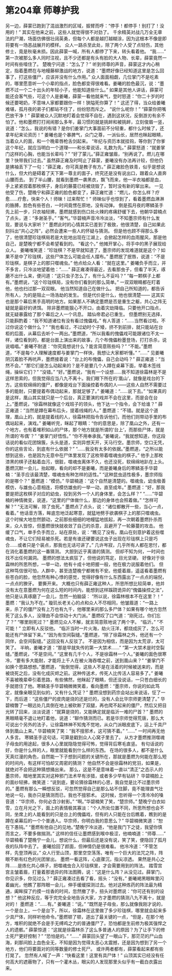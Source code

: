 # 第204章 师尊护我
另一边，薛蒙已跑到了混战激烈的区域，振臂而呼：“停手！都停手！别打了！没用的！”
其实在他来之前，这些人就觉得很不对劲了。
千余精英对战几万全无章法的尸潮，场面仿佛很壮阔英勇，但每个人都是越打越糊涂，因为这根本不像是即将要有一场恶战展开的模样。
众人一路杀至此处，除了两个人受了点轻伤，其他修士，竟是秋毫未损。因此薛蒙一喊，所有人都停了下来，转头看着他。
“我……”
第一次被那么多人同时注视，且不少还都是有头有脸的大人物、长辈，薛蒙竟然一时间有些噎住了。
楚晚宁问道：“怎么了？”
听到师尊的声音，薛蒙这才内心稍定，指着墨燃在与地幔藤柳激战的地方，说道：“墨燃好像已经知道这里是怎么回事了，打这些僵尸，应该并没有什么作用。”
众人面面相觑，几位掌门不是吃素的，哪里愿意听一个小辈的指点，脸色都变得很难看。姜曦的脸色最沉，说：“墨燃不过一个二十出头的年轻小子，他能知道些什么。”
如果是其他人讲话，薛蒙可能还会客气些，可这个人是姜曦，薛蒙一看他就来气，登时怒道：“你二十岁的时候还要喝奶，不意味人家都要跟你一样！狭隘死你算了！”
这还了得，当众给姜曦难堪，孤月夜的弟子们都站不住了，纷纷怒而斥之。
“说什么呢你！”
“薛蒙你把嘴巴放干净！”
薛蒙被众人沉默地盯着会觉得不自在，遇到这状况，反倒游刃有余不怕了。他和墨燃打打闹闹那么多年，最习惯的就是挑衅和被挑衅，立刻俊眉一竖，说道：“怎么，我说的有错？是你们姜掌门大事面前不分轻重，都什么时候了，还拿年纪来论资历！”
姜曦也是个暴脾气，众门之尊，一派仙长，居然也眯起眼睛，当着众人的面，和一个晚辈唇枪舌剑起来。
“年纪与资历本就挂钩，等你到了你爹这个年纪，就应当明白一个道理——和长辈说话，礼数为先。”
薛蒙怒道：“就姜掌门这样的心胸，也能当长辈吗？”
“好了蒙儿。”薛正雍皱眉，“别再说了。燃儿在哪里？快带我们过去。”
虽然薛正雍及时呵止了薛蒙，姜曦没有办法再计较，但他仍是拂袖丢下了一句：“薛正雍，你可真是教子有方。”
薛正雍脸色铁青，似乎是想说什么，但大约是碍着了天下第一尊主的面子，终究还是没有说出口，跟着众人直奔山腰而去。
到了半山腰，就看到墨燃一袭黑衣，飘飞而来，他一半衣袖都是血，手上紧紧捏着那枚棋子，身后的藤蔓已经被烧毁了，暂时没有新的窜出来。
一见他受了伤，楚晚宁和薛正雍的脸色都变了，薛正雍忙道：“燃儿，你怎么样？疗愈……疗愈，快来个人！师昧！过来帮忙！”
师昧似乎也惊到了，看着墨燃血淋淋的胳膊，脸色有些苍白，一时间竟愣在原地，没有动弹。
倒是孤月夜的寒鳞圣手先上前一步，只衣袖轻拂，墨燃就感到伤口处火辣的疼痛舒缓下去，他朝华碧楠点了点头，道：“多谢圣手。”
“客气。”华碧楠声音冷冷淡淡，“不知墨宗师有什么发现，要说与大家听？”
墨燃此时的心情其实已差到了极致，他很清楚，自己如果此刻抖出“共心之阵”，必然会遭来一些人的怀疑与猜测。
但是他也顾不得那么多了，他很清楚珍珑棋局若是大批地出现在江湖上，会掀起怎样的血雨腥风，那是他自己，是楚晚宁都不会希望看到的。
“看这个。”
他摊开掌心，将手中的黑子展现给众人。
姜曦嗤笑道：“珍珑棋？不是早就知道了，墨宗师的发现难道就是这个？如果不是中了珍珑棋，这些尸体怎么可能会任人摆布。”
墨燃抿了抿唇，说道：“不是珍珑棋，是棋子上的那只噬魂虫。”
他点给众人看：“就在这里。”
姜曦负手而立，并不多言，只冷淡地望着他：“……”
薛正雍凑得最近，去看那虫子，但看了半天，琢磨不出什么来，便问道：“这只虫子怎么了，有什么不妥吗？”
“每一颗棋子上都有。”墨燃说，“这个珍珑棋局，没有你们看到的那么简单。”
一双双眼睛都在盯着他，他也扫过那一双双眼。
他当然知道自己在做什么。
把自己所知道的，都告诉所有人，为的是阻止一场浩劫的发生。
但是代价是什么，他也很清楚——
这其实也是那个幕后黑手高明的地方。如果那人不确定墨燃是否是重生之躯，共心之阵无疑就是最好的诱饵。
除非墨燃能狠心不开口，由着灾劫降临。只要他开口指点，就无疑暴露给了那个幕后之人一个讯息。
踏仙帝君必已重生。
但墨燃别无选择，只能斟酌着：“我不知道诸位有没有看过傀儡戏。”
有人答道：“……当然看过啦。不过你说这个做什么？”
“我也看过，不过幼时个子矮，挤不到前排，就只能站在台柜的后面，从幕后去听个一两出。”墨燃道，“所以我看的傀儡戏可能跟诸位不太一样，诸位看到的，都是台面上演出来的故事，几个布傀儡粉墨登场，打打杀杀，说说唱唱。”
姜曦不耐道：“你究竟想说什么？能言简意赅些吗？”
“不能。”墨燃道，“不是每个人理解速度都与姜掌门一样快，我想让大家都听懂。”
“……”
见姜曦阴沉着脸不再吭声，墨燃接着说：“台上的布傀儡，自己会动吗？”
薛正雍道：“当然不会。”
“那它们是怎么动起来的？是不是要几个人蹲在桌幕下面，举着木签线绳，操纵它们？”
“没错。”
“好。”墨燃说，“我有一个设想……我不知道徐霜林是不是这样思索的，但我觉得应当八九不离十。我们眼下所在的‘凰山’，就像是戏台的下方。这些软绵绵的僵尸，都像是戏台下面操控着布偶的人——这些人自然不需要过多的能耐，只要提着布偶动起来，那就足够了。”
姜曦道：“……说下去。”
“如果真的是这样，凰山其实就只是一个后台，真正要演的戏并不会在这里，而是会在台上。”墨燃说，“徐霜林就像这个戏班子的领头，他下达一个指令，会下给谁？”
薛正雍道：“当然是蹲在幕布后头，提着线绳的人。”
墨燃道：“不错。就是这个道理，凰山上的，就是提着线的人，徐霜林把指令告诉他们，而他们则带动手里的布偶站起来，演戏。”
姜曦听完，眯起了眼睛：“你的意思是，除了凰山之外，还有一个地方，也有着堆积如山的尸体，那个地方就是所谓的‘台上’，而那些尸体，就是所谓的‘布偶’？”
“姜掌门好悟性。”
“你不用奉承我。”姜曦说，“我就想知道，你这段话说的看似花团锦簇，头头是道，实则异想天开，天马行空。墨宗师，空口无凭，你的这些言论，到底有什么依据？”
“……我没有太多的依据。”墨燃道，“之所以能想到这些，也是因为无意中在尸体里发现了这枚带着噬魂虫的棋子。”
他手上那枚漆黑的棋子还黏着血污，很脏，噬魂虫离体不久，也还没死，软绵绵地趴在上头。
墨燃沉默一会儿，抬起眼，看向的却不是姜曦，而是姜曦身后的寒鳞圣手华碧楠：“圣手应该最清楚，噬魂虫有种怎样的适性。”
“这种昆虫适性极多，墨宗师指的是哪个？”
墨燃道：“模仿。”
华碧楠道：“这个自然是清楚的。噬魂虫，幼虫极善模仿，与雄虫心意相连，将模仿雄虫的一举一动，直至成年。”
墨燃道：“好，那我要是把这枚棋子对应的幼虫，投到另外一个人的身体里，会怎么样？”
“……”华碧楠的神情微变，说道，“这里的尸体做什么，那边的身体也会照着做。”
“怎样可解？”
“无法可解，除了虫死。”
墨燃点了点头，说：“诸位都散开一些，当心一点，看着。”
他话音方落，眸底忽地泛起寒意，就猛地劈手欲袭棋子上的那只噬魂虫。这个时候大地忽然颤动，之前那些细细的地幔猛地拔起，再一次朝着墨燃扑杀而来，众人皆惊，但墨燃很快就收敛了自己的杀意，且避开了一轮藤蔓的攻击。
他缓了口气，单手负手而立，站在原处，说：“瞧见了没有。凰山在刻意护着这些噬魂虫，不让它们轻易被杀死。若是有谁还硬要说这虫子出现在珍珑棋上只是巧合……或者只是个装点，那我也无话可讲了。”
几许岑寂，几乎所有人都在思忖，都在消化着墨燃的这一番猜测。
大胆到近乎离谱的猜测。
但却不知为何，一时间也找不出任何漏洞。
墨燃的想法太疯狂了，但他说的笃定，目光坚硬。
好像对于徐霜林的所思所想，一举一动，他有十成十地把握一般，他在极力说服着他们。
但这种笃信很可怕，人群中，甚至连楚晚宁都微有不安。他蹙着眉，遥遥看着墨燃有些苍白的脸，他忽然有种心悸的感觉，觉得好像有什么东西露出了一点点的端倪，一点点的獠牙。
要撕开来。
大概也只有薛正雍这种人，所思所想比较简单，他并没有太在意墨燃为何在这么短的时间内，能想到这样蹊跷诡异的“傀儡操控之法”，他只是认真琢磨了一会儿，忽然一拍脑袋：
“所以说，徐霜林根本不在这里？！”
墨燃：“我认为不在。”
璇玑长老关心的点和众人不尽相同，他皱眉道：“一路上来，杀了的僵尸没有上万也有九千，他哪里来的那么多尸体？如果有哪个地方忽然死了这么多人，没理由不会惊动十大门派。”
墨燃叹了口气道：“刚死过。你们忘了？”
“哪里刚死过？”
墨燃见众人不解，就言简意赅地说了两个字。
“临沂。”
“不可能！”
立即有人反驳他。
“临沂当时一片火海，劫火汪洋，都烧成灰了，怎么可能还有尸体留下来。”
“因为有空间裂缝。”墨燃道，“除了徐霜林之外，他还有一个同伴，会空间裂缝。”
这回没有人反驳了。
不是因为相信，而是因为太荒谬，太可笑了。
半晌，姜曦才道：“那是早就失传的第一大禁术……”
“第一大禁术是时空裂缝。”墨燃说，“不是空间。”
“这里有几千个人，不是徐霜林一个人。”姜曦的面色很寒冷，“要有多大能耐，才能将上千人在被火海吞噬之前，送到凰山来？”
“姜掌门不如换个思路想想。”墨燃道，“我倒觉得，这些人不是在活着的时候被送来的，而是被烧死之后，没有化成灰烬之前。这种传送术，传死人比传活人容易多了。”
姜曦不喜被晚辈牵引着思路，有些怫然，他眯起了眼睛，但还没说话，一只苍白细长的手就摁住了他。寒鳞圣手华碧楠微微笑着，看向墨燃：“墨宗师，你说的如此笃定，就像亲眼见到似的，又有什么凭证？”
墨燃没想到药宗会站出来说话，怔了一下，而后道：“这些僵尸的皮肉是烧的还是烂的，没有人会比华宗师更清楚了。”
华碧楠瞥了一眼远处几具倒在地上被砍断了双腿，再也爬不起来的僵尸，然后又把目光转了回来，淡淡说道：“就算是烧的，又能确定就是临沂一难的尸首？”
墨燃的黑眼睛毫不退让地盯着他，说道：“聊作猜测而已。若是华宗师觉得荒唐，那么大可说出个另外的法子，让徐霜林神不知鬼不觉地，从众门派眼皮底下，运上千具尸体到凰山上来。”
华碧楠笑了笑：“我不擅邪术，这可猜不着。”
“……”
一时间再无他人多言。
寒鳞圣手这句话，可算是戳到众人心窝子里去了。
从方才墨燃推测噬魂子母虫的用途起，很多人心里就隐隐觉得可怖，觉得背后寒毛直竖。
有句话说的好，你是什么样的人，眼里就能看到什么样的东西。
在场的很多人，都不是什么天真烂漫的角色，自然能一下子想到问题的关键所在，那就是墨燃为何能在那么短的时间内，有这样可怕却又周密的猜测？
他自然不会是徐霜林的党羽，如果是，就绝对不会把这种猜想捅出来。
那么，这是不是意味着一直以“清正”之态示人的墨宗师，暗地里其实对这种邪门法术早有涉猎，或者多少早有钻研？
华碧楠脸上的面纱轻拂，微笑道：“说到底，要论猜徐霜林的心思，我自觉是比不过墨宗师的。”
墨燃有那么一瞬想反驳，可忽然觉得自己是那么站不住脚，竟不能理直气壮地说一句，我亦只是猜测而已，我也不擅邪术。
这时候，忽听得一个清冷冷的嗓音道：“华宗师，你何必含沙射影。”
“啊。”华碧楠笑了笑，“楚宗师。”
楚晚宁白衣如雪，立在月光之下，面上的表情极其寡淡：“个人所处位置不同，所思所想也会不同，坐席上的人能看到的只是台上的傀儡戏，但有的人只能在台后瞧着，瞧到的是蹲在桌幕后的一个个普通人。华宗师，你明白我的意思么？”
华碧楠微笑道：“恕在下愚钝。”
“墨燃有他自己的见地。”楚晚宁冷淡道，“他是我门下之徒，我望你慎而言之，不要多做揣测。”
这样的信任让墨燃感到喉中极涩，他喃喃道：“师尊……”
华碧楠看了楚晚宁一会儿，想说什么，但最后还是没有说，笑了笑，便隐回了孤月夜的队阵中去了。
姜曦拾回了颜面，但神情仍是很难看。
他冷冷道：“不管怎样，先登顶再议。”
众人行至山顶，那里空空荡荡，唯有一个巨大的法咒之阵，阵眼不断有红色的光团冒出。
墨燃一看这阵，心底骤沉，指尖凉透。
果然是共心之阵……是炼化共心棋子，把噬魂虫合入珍珑棋里，才会需要用到的阵法。
踏雪宫宫主皱着眉，打量着那诡异的阵法图腾，说：“这是什么阵？从没见过。薛掌门，你见识多，你见过么？”
薛正雍凑过去看了看，摇头：“没有。”
姜曦褐黑眼眸里闪着幽光，他瞧了那阵眼一会儿，伸手缓缓探测过去。他对这种炼药的阵法最为精通，阖眸探了约摸一炷香的时间，忽然撤了手，扭头对墨燃说：“你可还有别的设想？”
他这种反应，等于完完全全地告诉大家，方才墨燃的猜测八九不离十，就是对的！
墨燃道：“……有。”
姜曦道：“说。”
“既然是子母虫，那么就像我刚才说的，一个是台上，一个是台下，所以，徐霜林在这里做了多少珍珑棋，哪里就会起来多少具尸体，同样听他命令。”墨燃顿了顿，道出了最关键的一点，“但是，在那个地方，堆积的就绝不会是手无缚鸡之力的普通僵尸了。恐怕都是生前修为极其强悍之人的遗骸。”
薛蒙惊道：“这就是徐霜林杀了这么多普通人的原因？为了让手下的修士死尸更好控制？”
“恐怕是的。”
“……”
薛蒙回头望了一眼山下，那茫茫的尸山血海，刹那间脸上血色全无，不知是因为觉得太恶心太震撼，还是因为想到了另一个地方，他们将要面对的同等数量的修士死尸。
或许两者都有，薛蒙看起来都有些打晃了。
忽然有人喊了一声：“快看这里！这里有具尸体！”
山顶其实已经没有任何高大的遮蔽物了，只有一个灌木丛，眼尖的人发现那里头似乎有一截白衣露出来。
